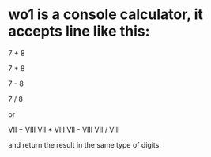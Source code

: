 # wo1 is a console calculator, it accepts line like this:

7 + 8

7 * 8

7 - 8

7 / 8

or

VII + VIII
VII * VIII
VII - VIII
VII / VIII

and return the result in the same type of digits
